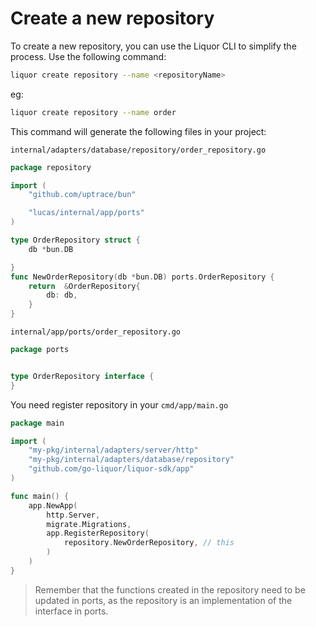 # Create a new repository

To create a new repository, you can use the Liquor CLI to simplify the process. Use the following command:

```bash
liquor create repository --name <repositoryName>
```

eg:

```bash
liquor create repository --name order
```

This command will generate the following files in your project:

`internal/adapters/database/repository/order_repository.go`

```go
package repository

import (
    "github.com/uptrace/bun"

    "lucas/internal/app/ports"
)

type OrderRepository struct {
    db *bun.DB

}
func NewOrderRepository(db *bun.DB) ports.OrderRepository {
    return  &OrderRepository{
        db: db,
    }
}
```

`internal/app/ports/order_repository.go`


```go
package ports


type OrderRepository interface {
}
```


You need register repository in your `cmd/app/main.go`


```go
package main

import (
	"my-pkg/internal/adapters/server/http"
    "my-pkg/internal/adapters/database/repository"
	"github.com/go-liquor/liquor-sdk/app"
)

func main() {
	app.NewApp(
		http.Server,
		migrate.Migrations,
        app.RegisterRepository(
            repository.NewOrderRepository, // this
        )
	)
}
```

> Remember that the functions created in the repository need to be updated in ports, as the repository is an implementation of the interface in ports.